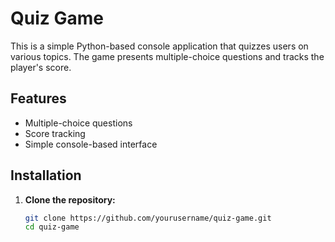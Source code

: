 # Quiz Game

This is a simple Python-based console application that quizzes users on various topics. The game presents multiple-choice questions and tracks the player's score.

## Features
- Multiple-choice questions
- Score tracking
- Simple console-based interface

## Installation

1. **Clone the repository:**
   ```sh
   git clone https://github.com/yourusername/quiz-game.git
   cd quiz-game
